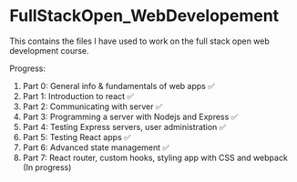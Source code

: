 # FullStackOpen_WebDevelopement

This contains the files I have used to work on the full stack open web development course.

Progress:

1) Part 0: General info & fundamentals of web apps ✅
2) Part 1: Introduction to react ✅
3) Part 2: Communicating with server ✅
4) Part 3: Programming a server with Nodejs and Express ✅
5) Part 4: Testing Express servers, user administration ✅
6) Part 5: Testing React apps ✅
7) Part 6: Advanced state management ✅
8) Part 7: React router, custom hooks, styling app with CSS and webpack (In progress)